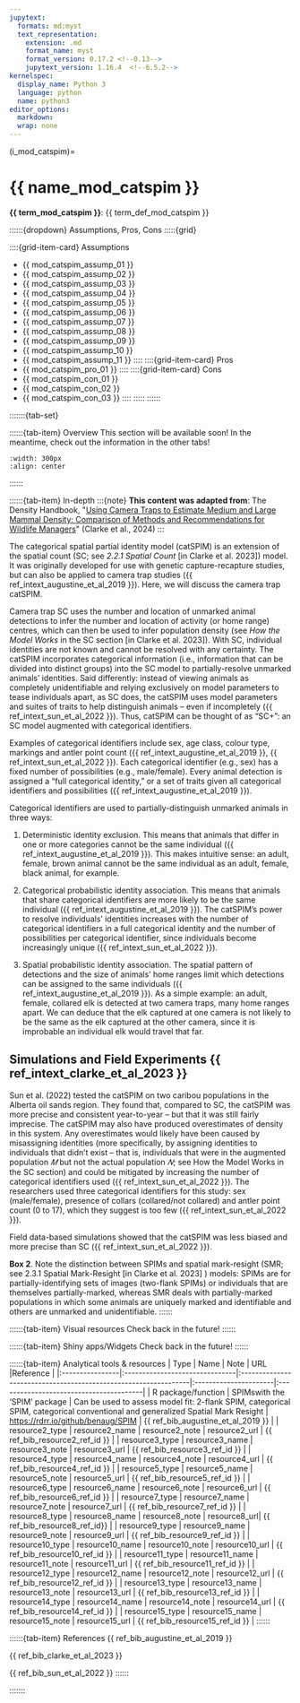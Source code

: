 ```yaml
---
jupytext:
  formats: md:myst
  text_representation:
    extension: .md
    format_name: myst
    format_version: 0.17.2 <!--0.13-->
    jupytext_version: 1.16.4  <!--6.5.2-->
kernelspec:
  display_name: Python 3
  language: python
  name: python3
editor_options: 
  markdown: 
  wrap: none
---
```

(i_mod_catspim)=
# {{ name_mod_catspim }}

**{{ term_mod_catspim }}**: {{ term_def_mod_catspim }}

::::::{dropdown} Assumptions, Pros, Cons
:::::{grid}

::::{grid-item-card} Assumptions
- {{ mod_catspim_assump_01 }}
- {{ mod_catspim_assump_02 }}
- {{ mod_catspim_assump_03 }}
- {{ mod_catspim_assump_04 }}
- {{ mod_catspim_assump_05 }}
- {{ mod_catspim_assump_06 }}
- {{ mod_catspim_assump_07 }}
- {{ mod_catspim_assump_08 }}
- {{ mod_catspim_assump_09 }}
- {{ mod_catspim_assump_10 }}
- {{ mod_catspim_assump_11 }}
::::
::::{grid-item-card} Pros
- {{ mod_catspim_pro_01 }}
::::
::::{grid-item-card} Cons
- {{ mod_catspim_con_01 }}
- {{ mod_catspim_con_02 }}
- {{ mod_catspim_con_03 }}
::::
:::::
::::::

:::::::{tab-set}

::::::{tab-item} Overview
This section will be available soon! In the meantime, check out the information in the other tabs!

```{figure} ../03_images/03_image_files/00_coming_soon.png
:width: 300px
:align: center
```
::::::

::::::{tab-item} In-depth
:::{note}
**This content was adapted from**: The Density Handbook, "[Using Camera Traps to Estimate Medium and Large Mammal Density: Comparison of Methods and Recommendations for Wildlife Managers](https://www.researchgate.net/publication/368601884_Using_Camera_Traps_to_Estimate_Medium_and_Large_Mammal_Density_Comparison_of_Methods_and_Recommendations_for_Wildlife_Managers)" (Clarke et al., 2024)
:::

The categorical spatial partial identity model (catSPIM) is an extension of the spatial count (SC; see *2.2.1 Spatial Count* \[in Clarke et al. 2023\]) model. It was originally developed for use with genetic capture-recapture studies, but can also be applied to camera trap studies ({{ ref_intext_augustine_et_al_2019 }}). Here, we will discuss the camera trap catSPIM.

Camera trap SC uses the number and location of unmarked animal detections to infer the number and location of activity (or home range) centres, which can then be used to infer population density (see *How the Model Works* in the SC section \[in Clarke et al. 2023\]). With SC, individual identities are not known and cannot be resolved with any certainty. The catSPIM incorporates categorical information (i.e., information that can be divided into distinct groups) into the SC model to partially-resolve unmarked animals’ identities. Said differently: instead of viewing animals as completely unidentifiable and relying exclusively on model parameters to tease individuals apart, as SC does, the catSPIM uses model parameters and suites of traits to help distinguish animals – even if incompletely ({{ ref_intext_sun_et_al_2022 }}). Thus, catSPIM can be thought of as “SC+”: an SC model augmented with categorical identifiers.

Examples of categorical identifiers include sex, age class, colour type, markings and antler point count ({{ ref_intext_augustine_et_al_2019 }}, {{ ref_intext_sun_et_al_2022 }}). Each categorical identifier (e.g., sex) has a fixed number of possibilities (e.g., male/female). Every animal detection is assigned a “full categorical identity,” or a set of traits given all categorical identifiers and possibilities ({{ ref_intext_augustine_et_al_2019 }}).

Categorical identifiers are used to partially-distinguish unmarked animals in three ways:

1)	Deterministic identity exclusion. This means that animals that differ in one or more categories cannot be the same individual ({{ ref_intext_augustine_et_al_2019 }}). This makes intuitive sense: an adult, female, brown animal cannot be the same individual as an adult, female, black animal, for example. 

2)	Categorical probabilistic identity association. This means that animals that share categorical identifiers are more likely to be the same individual ({{ ref_intext_augustine_et_al_2019 }}). The catSPIM’s power to resolve individuals’ identities increases with the number of categorical identifiers in a full categorical identity and the number of possibilities per categorical identifier, since individuals become increasingly unique ({{ ref_intext_sun_et_al_2022 }}).
 
3)	Spatial probabilistic identity association. The spatial pattern of detections and the size of animals’ home ranges limit which detections can be assigned to the same individuals ({{ ref_intext_augustine_et_al_2019 }}). As a simple example: an adult, female, collared elk is detected at two camera traps, many home ranges apart. We can deduce that the elk captured at one camera is not likely to be the same as the elk captured at the other camera, since it is improbable an individual elk would travel that far.

## Simulations and Field Experiments {{ ref_intext_clarke_et_al_2023 }} 

Sun et al. (2022) tested the catSPIM on two caribou populations in the Alberta oil sands region. They found that, compared to SC, the catSPIM was more precise and consistent year-to-year – but that it was still fairly imprecise. The catSPIM may also have produced overestimates of density in this system. Any overestimates would likely have been caused by misassigning identities (more specifically, by assigning identities to individuals that didn’t exist – that is, individuals that were in the augmented population *𝑀* but not the actual population *𝑁*; see How the Model Works in the SC section) and could be mitigated by increasing the number of categorical identifiers used ({{ ref_intext_sun_et_al_2022 }}). The researchers used three categorical identifiers for this study: sex (male/female), presence of collars (collared/not collared) and antler point count (0 to 17), which they suggest is too few ({{ ref_intext_sun_et_al_2022 }}). 

Field data-based simulations showed that the catSPIM was less biased and more precise than SC ({{ ref_intext_sun_et_al_2022 }}). 

**Box 2**. Note the distinction between SPIMs and spatial mark-resight (SMR; see 2.3.1 Spatial Mark-Resight \[in Clarke et al. 2023\]
) models: SPIMs are for partially-identifying sets of images (two-flank SPIMs) or individuals that are themselves partially-marked, whereas SMR deals with partially-marked populations in which some animals are uniquely marked and identifiable and others are unmarked and unidentifiable.
::::::

::::::{tab-item} Visual resources
Check back in the future!
::::::


::::::{tab-item} Shiny apps/Widgets
Check back in the future!
::::::

::::::{tab-item} Analytical tools & resources
| Type | Name | Note | URL |Reference |
|:----------------|:-------------------------------|:----------------------------------------------------------------|:----------------------|:----------------------------------------|
| R package/function | SPIMswith the ‘SPIM’ package | Can be used to assess model fit: 2-flank SPIM, categorical SPIM, categorical conventional and generalized Spatial Mark Resight | <https://rdrr.io/github/benaug/SPIM> | {{ ref_bib_augustine_et_al_2019 }} |
| resource2_type | resource2_name | resource2_note | resource2_url | {{ ref_bib_resource2_ref_id }} |
| resource3_type | resource3_name | resource3_note | resource3_url | {{ ref_bib_resource3_ref_id }} |
| resource4_type | resource4_name | resource4_note | resource4_url | {{ ref_bib_resource4_ref_id }} |
| resource5_type | resource5_name | resource5_note | resource5_url | {{ ref_bib_resource5_ref_id }} |
| resource6_type | resource6_name | resource6_note | resource6_url | {{ ref_bib_resource6_ref_id }} |
| resource7_type | resource7_name | resource7_note | resource7_url | {{ ref_bib_resource7_ref_id }} |
| resource8_type | resource8_name | resource8_note | resource8_url| {{ ref_bib_resource8_ref_id}} |
| resource9_type | resource9_name | resource9_note | resource9_url | {{ ref_bib_resource9_ref_id }} |
| resource10_type | resource10_name | resource10_note | resource10_url | {{ ref_bib_resource10_ref_id }} |
| resource11_type | resource11_name | resource11_note | resource11_url | {{ ref_bib_resource11_ref_id }} |
| resource12_type | resource12_name | resource12_note | resource12_url | {{ ref_bib_resource12_ref_id }} |
| resource13_type | resource13_name | resource13_note | resource13_url | {{ ref_bib_resource13_ref_id }} |
| resource14_type | resource14_name | resource14_note | resource14_url | {{ ref_bib_resource14_ref_id }} |
| resource15_type | resource15_name | resource15_note | resource15_url | {{ ref_bib_resource15_ref_id }} |
::::::

::::::{tab-item} References
{{ ref_bib_augustine_et_al_2019 }}

{{ ref_bib_clarke_et_al_2023 }}

{{ ref_bib_sun_et_al_2022 }}
::::::

:::::::